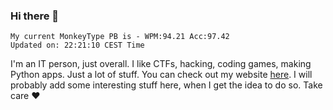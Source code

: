 ### Hi there 👋
<!-- PB START -->
```
My current MonkeyType PB is - WPM:94.21 Acc:97.42
Updated on: 22:21:10 CEST Time
```
<!-- PB END -->
I'm an IT person, just overall. I like CTFs, hacking, coding games, making Python apps. Just a lot of stuff.
You can check out my website [here](https://skill3472.github.io/).
I will probably add some interesting stuff here, when I get the idea to do so. Take care ❤️
